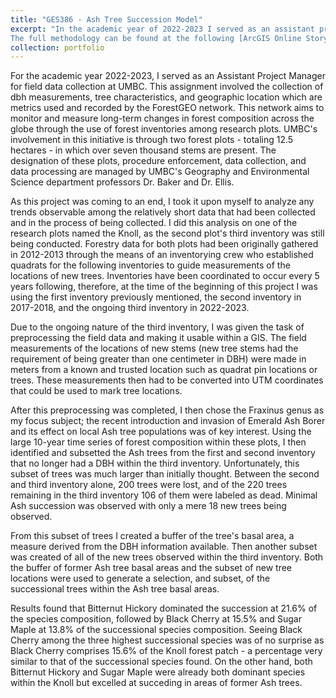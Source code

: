 ```yaml
---
title: "GES386 - Ash Tree Succession Model"
excerpt: "In the academic year of 2022-2023 I served as an assistant project manager for the ForestGEO data initiative on long-term forest changes. Following data collection, I began to identify successional trends observed from the first 10 years of data.
The full methodology can be found at the following [ArcGIS Online StoryMap](https://storymaps.arcgis.com/stories/591c609fe65048279708a75e9a180293) <br/><img src='/images/All_Trees.png'>"
collection: portfolio
---
```


For the academic year 2022-2023, I served as an Assistant Project Manager for field data collection at UMBC. This assignment involved the collection of dbh measurements, tree characteristics, and geographic location which are metrics used and recorded by the ForestGEO network. This network aims to monitor and measure long-term changes in forest composition across the globe through the use of forest inventories among research plots. UMBC's involvement in this initiative is through two forest plots - totaling 12.5 hectares - in which over seven thousand stems are present. The designation of these plots, procedure enforcement, data collection, and data processing are managed by UMBC's Geography and Environmental Science department professors Dr. Baker and Dr. Ellis.

As this project was coming to an end, I took it upon myself to analyze any trends observable among the relatively short data that had been collected and in the process of being collected. I did this analysis on one of the research plots named the Knoll, as the second plot's third inventory was still being conducted. Forestry data for both plots had been originally gathered in 2012-2013 through the means of an inventorying crew who established quadrats for the following inventories to guide measurements of the locations of new trees. Inventories have been coordinated to occur every 5 years following, therefore, at the time of the beginning of this project I was using the first inventory previously mentioned, the second inventory in 2017-2018, and the ongoing third inventory in 2022-2023.

Due to the ongoing nature of the third inventory, I was given the task of preprocessing the field data and making it usable within a GIS. The field measurements of the locations of new stems (new tree stems had the requirement of being greater than one centimeter in DBH) were made in meters from a known and trusted location such as quadrat pin locations or trees. These measurements then had to be converted into UTM coordinates that could be used to mark tree locations.

After this preprocessing was completed, I then chose the Fraxinus genus as my focus subject; the recent introduction and invasion of Emerald Ash Borer and its effect on local Ash tree populations was of key interest. Using the large 10-year time series of forest composition within these plots, I then identified and subsetted the Ash trees from the first and second inventory that no longer had a DBH within the third inventory. Unfortunately, this subset of trees was much larger than initially thought. Between the second and third inventory alone, 200 trees were lost, and of the 220 trees remaining in the third inventory 106 of them were labeled as dead. Minimal Ash succession was observed with only a mere 18 new trees being observed. 

From this subset of trees I created a buffer of the tree's basal area, a measure derived from the DBH information available. Then another subset was created of all of the new trees observed within the third inventory. Both the buffer of former Ash tree basal areas and the subset of new tree locations were used to generate a selection, and subset, of the successional trees within the Ash tree basal areas. 

Results found that Bitternut Hickory dominated the succession at 21.6% of the species composition, followed by Black Cherry at 15.5% and Sugar Maple at 13.8% of the successional species composition. Seeing Black Cherry among the three highest successional species was of no surprise as Black Cherry comprises 15.6% of the Knoll forest patch - a percentage very similar to that of the successional species found. On the other hand, both Bitternut Hickory and Sugar Maple were already both dominant species within the Knoll but excelled at succeding in areas of former Ash trees.







